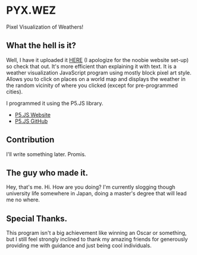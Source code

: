 # PYX.WEZ

Pixel Visualization of Weathers!


## What the hell is it?

Well, I have it uploaded it [HERE](hirokazutei.com) (I apologize for the noobie website set-up) so check that out. It's more efficient than explaining it with text.
It is a weather visualization JavaScript program using mostly block pixel art style. Allows you to click on places on a world map and displays the weather in the random vicinity of where you clicked (except for pre-programmed cities).

I programmed it using the P5.JS library. 
* [P5.JS Website](https://p5js.org/)
* [P5.JS GitHub](https://github.com/processing/p5.js?files=1)


## Contribution

I'll write something later. Promis.

## The guy who made it.

Hey, that's me. Hi. How are you doing?
I'm currently slogging though university life somewhere in Japan, doing a master's degree that will lead me no where.


## Special Thanks.

This program isn't a big achievement like winning an Oscar or something, but I still feel strongly inclined to thank my amazing friends for generously providing me with guidance and just being cool individuals.
